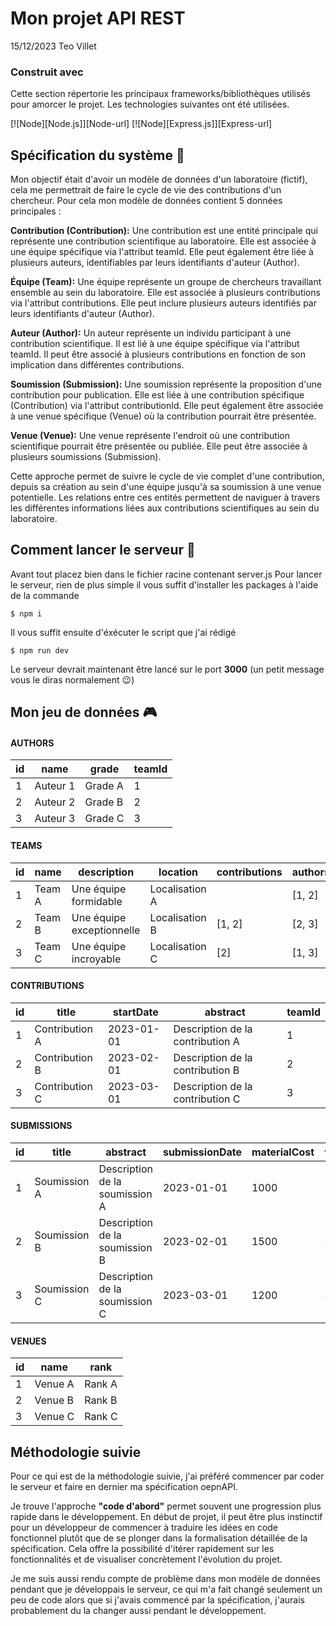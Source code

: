 # Mon projet API REST

15/12/2023
Teo Villet

### Construit avec

Cette section répertorie les principaux frameworks/bibliothèques utilisés pour amorcer le projet. Les technologies suivantes ont été utilisées.

[![Node][Node.js]][Node-url]
[![Node][Express.js]][Express-url]

## Spécification du système 📄

Mon objectif était d'avoir un modèle de données d'un laboratoire (fictif), cela me permettrait de faire le cycle de vie des contributions d'un chercheur. Pour cela mon modèle de données contient 5 données principales :

**Contribution (Contribution):**
Une contribution est une entité principale qui représente une contribution scientifique au laboratoire.
Elle est associée à une équipe spécifique via l'attribut teamId.
Elle peut également être liée à plusieurs auteurs, identifiables par leurs identifiants d'auteur (Author).

**Équipe (Team):**
Une équipe représente un groupe de chercheurs travaillant ensemble au sein du laboratoire.
Elle est associée à plusieurs contributions via l'attribut contributions.
Elle peut inclure plusieurs auteurs identifiés par leurs identifiants d'auteur (Author).

**Auteur (Author):**
Un auteur représente un individu participant à une contribution scientifique.
Il est lié à une équipe spécifique via l'attribut teamId.
Il peut être associé à plusieurs contributions en fonction de son implication dans différentes contributions.

**Soumission (Submission):**
Une soumission représente la proposition d'une contribution pour publication.
Elle est liée à une contribution spécifique (Contribution) via l'attribut contributionId.
Elle peut également être associée à une venue spécifique (Venue) où la contribution pourrait être présentée.

**Venue (Venue):**
Une venue représente l'endroit où une contribution scientifique pourrait être présentée ou publiée.
Elle peut être associée à plusieurs soumissions (Submission).

Cette approche permet de suivre le cycle de vie complet d'une contribution, depuis sa création au sein d'une équipe jusqu'à sa soumission à une venue potentielle. Les relations entre ces entités permettent de naviguer à travers les différentes informations liées aux contributions scientifiques au sein du laboratoire.

## Comment lancer le serveur 🚀

Avant tout placez bien dans le fichier racine contenant server.js
Pour lancer le serveur, rien de plus simple il vous suffit d'installer les packages à l'aide de la commande

```shell
$ npm i
```

Il vous suffit ensuite d'éxécuter le script que j'ai rédigé

```shell
$ npm run dev
```

Le serveur devrait maintenant être lancé sur le port **3000** (un petit message vous le diras normalement 😉)

## Mon jeu de données 🎮

#### AUTHORS

| id  | name     | grade   | teamId |
| --- | -------- | ------- | ------ |
| 1   | Auteur 1 | Grade A | 1      |
| 2   | Auteur 2 | Grade B | 2      |
| 3   | Auteur 3 | Grade C | 3      |

#### TEAMS

| id  | name   | description               | location       | contributions | authors |
| --- | ------ | ------------------------- | -------------- | ------------- | ------- |
| 1   | Team A | Une équipe formidable     | Localisation A |               | [1, 2]  |
| 2   | Team B | Une équipe exceptionnelle | Localisation B | [1, 2]        | [2, 3]  |
| 3   | Team C | Une équipe incroyable     | Localisation C | [2]           | [1, 3]  |

#### CONTRIBUTIONS

| id  | title          | startDate  | abstract                         | teamId |
| --- | -------------- | ---------- | -------------------------------- | ------ |
| 1   | Contribution A | 2023-01-01 | Description de la contribution A | 1      |
| 2   | Contribution B | 2023-02-01 | Description de la contribution B | 2      |
| 3   | Contribution C | 2023-03-01 | Description de la contribution C | 3      |

#### SUBMISSIONS

| id  | title        | abstract                       | submissionDate | materialCost | venueId | contributionId |
| --- | ------------ | ------------------------------ | -------------- | ------------ | ------- | -------------- |
| 1   | Soumission A | Description de la soumission A | 2023-01-01     | 1000         | 1       | 1              |
| 2   | Soumission B | Description de la soumission B | 2023-02-01     | 1500         | 2       | 2              |
| 3   | Soumission C | Description de la soumission C | 2023-03-01     | 1200         | 3       | 3              |

#### VENUES

| id  | name    | rank   |
| --- | ------- | ------ |
| 1   | Venue A | Rank A |
| 2   | Venue B | Rank B |
| 3   | Venue C | Rank C |

## Méthodologie suivie

Pour ce qui est de la méthodologie suivie, j'ai préféré commencer par coder le serveur et faire en dernier ma spécification oepnAPI.

Je trouve l'approche **"code d'abord"** permet souvent une progression plus rapide dans le développement. En début de projet, il peut être plus instinctif pour un développeur de commencer à traduire les idées en code fonctionnel plutôt que de se plonger dans la formalisation détaillée de la spécification. Cela offre la possibilité d'itérer rapidement sur les fonctionnalités et de visualiser concrètement l'évolution du projet.

Je me suis aussi rendu compte de problème dans mon modèle de données pendant que je développais le serveur, ce qui m'a fait changé seulement un peu de code alors que si j'avais commencé par la spécification, j'aurais probablement du la changer aussi pendant le développement.
